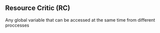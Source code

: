 ## Resource Critic (RC)

Any global variable that can be accessed at the same time from different proccesses 